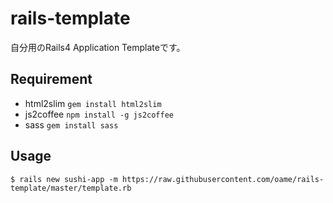 # rails-template

自分用のRails4 Application Templateです。

## Requirement

- html2slim `gem install html2slim`
- js2coffee `npm install -g js2coffee`
- sass `gem install sass`

## Usage

```
$ rails new sushi-app -m https://raw.githubusercontent.com/oame/rails-template/master/template.rb
```
